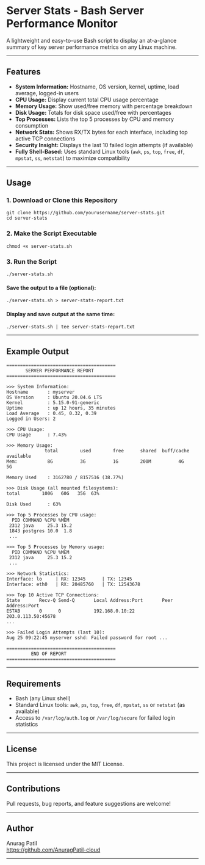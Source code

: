 


# Server Stats - Bash Server Performance Monitor

A lightweight and easy-to-use Bash script to display an at-a-glance summary of key server performance metrics on any Linux machine.

---

## Features

- **System Information:** Hostname, OS version, kernel, uptime, load average, logged-in users
- **CPU Usage:** Display current total CPU usage percentage
- **Memory Usage:** Show used/free memory with percentage breakdown
- **Disk Usage:** Totals for disk space used/free with percentages
- **Top Processes:** Lists the top 5 processes by CPU and memory consumption
- **Network Stats:** Shows RX/TX bytes for each interface, including top active TCP connections
- **Security Insight:** Displays the last 10 failed login attempts (if available)
- **Fully Shell-Based:** Uses standard Linux tools (`awk`, `ps`, `top`, `free`, `df`, `mpstat`, `ss`, `netstat`) to maximize compatibility

---

## Usage

### 1. Download or Clone this Repository

```
git clone https://github.com/yourusername/server-stats.git
cd server-stats
```

### 2. Make the Script Executable

```
chmod +x server-stats.sh
```

### 3. Run the Script

```
./server-stats.sh
```

#### Save the output to a file (optional):

```
./server-stats.sh > server-stats-report.txt
```

#### Display and save output at the same time:

```
./server-stats.sh | tee server-stats-report.txt
```

---

## Example Output

```
========================================
       SERVER PERFORMANCE REPORT
========================================

>>> System Information:
Hostname       : myserver
OS Version     : Ubuntu 20.04.6 LTS
Kernel         : 5.15.0-91-generic
Uptime         : up 12 hours, 35 minutes
Load Average   : 0.45, 0.32, 0.39
Logged in Users: 2

>>> CPU Usage:
CPU Usage      : 7.43%

>>> Memory Usage:
              total        used        free      shared  buff/cache   available
Mem:           8G          3G          1G        200M          4G          5G

Memory Used    : 3162780 / 8157516 (38.77%)

>>> Disk Usage (all mounted filesystems):
total        100G   60G   35G  63%

Disk Used      : 63%

>>> Top 5 Processes by CPU usage:
  PID COMMAND %CPU %MEM
 2312 java     25.3 15.2
 1843 postgres 10.0  1.8
 ...

>>> Top 5 Processes by Memory usage:
  PID COMMAND %CPU %MEM
 2312 java     25.3 15.2
 ...

>>> Network Statistics:
Interface: lo     | RX: 12345      | TX: 12345
Interface: eth0   | RX: 20485760   | TX: 12543678

>>> Top 10 Active TCP Connections:
State       Recv-Q Send-Q       Local Address:Port       Peer Address:Port
ESTAB       0      0            192.168.0.10:22         203.0.113.50:45678
...

>>> Failed Login Attempts (last 10):
Aug 25 09:22:45 myserver sshd: Failed password for root ...

========================================
         END OF REPORT
========================================
```

---

## Requirements

- Bash (any Linux shell)
- Standard Linux tools: `awk`, `ps`, `top`, `free`, `df`, `mpstat`, `ss` or `netstat` (as available)
- Access to `/var/log/auth.log` or `/var/log/secure` for failed login statistics

---

## License

This project is licensed under the MIT License.

---

## Contributions

Pull requests, bug reports, and feature suggestions are welcome!

---

## Author

Anurag Patil  
https://github.com/AnuragPatil-cloud

---




